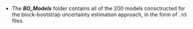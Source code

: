* The ***BO_Models*** folder contains all of the 200 models consctructed for the block-bootstrap uncertainty estimation approach, in the form of ```.h5``` files.
